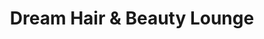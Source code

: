 ---
title: "Dream Hair & Beauty Lounge"
url: /waterford/dream-hair-und-beauty-lounge/
shop: Kosmetik
---